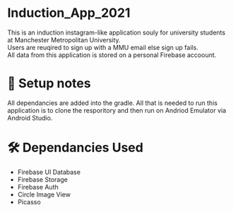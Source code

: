# Induction_App_2021
This is an induction instagram-like application souly for university students at Manchester Metropolitan University.<br/>
Users are reuqired to sign up with a MMU email else sign up fails. <br/>
All data from this application is stored on a personal Firebase accoount. <br/>


# 🧰 Setup notes
All dependancies are added into the gradle. All that is needed to run this application is to clone the resporitory and then run on Andriod Emulator via Android Studio.

# 🛠️ Dependancies Used
* Firebase UI Database <br/>
* Firebase Storage <br/>
* Firebase Auth <br/>
* Circle Image View <br/>
* Picasso <br/>

